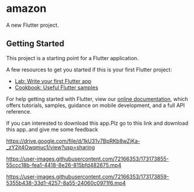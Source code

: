 # amazon

A new Flutter project.

## Getting Started

This project is a starting point for a Flutter application.

A few resources to get you started if this is your first Flutter project:

- [Lab: Write your first Flutter app](https://flutter.dev/docs/get-started/codelab)
- [Cookbook: Useful Flutter samples](https://flutter.dev/docs/cookbook)

For help getting started with Flutter, view our
[online documentation](https://flutter.dev/docs), which offers tutorials,
samples, guidance on mobile development, and a full API reference.


If you can interested to download this app.Plz go to this link and download this app..and give me some feedback

https://drive.google.com/file/d/1kU31v7BpRKb8wZjKa-_zY2jt4Owqmuc1/view?usp=sharing




https://user-images.githubusercontent.com/72166353/173173855-55ccc18b-fea1-4418-8e26-815bfd482675.mp4



https://user-images.githubusercontent.com/72166353/173173859-5355b438-33d1-4257-8a55-24060c0971f6.mp4

